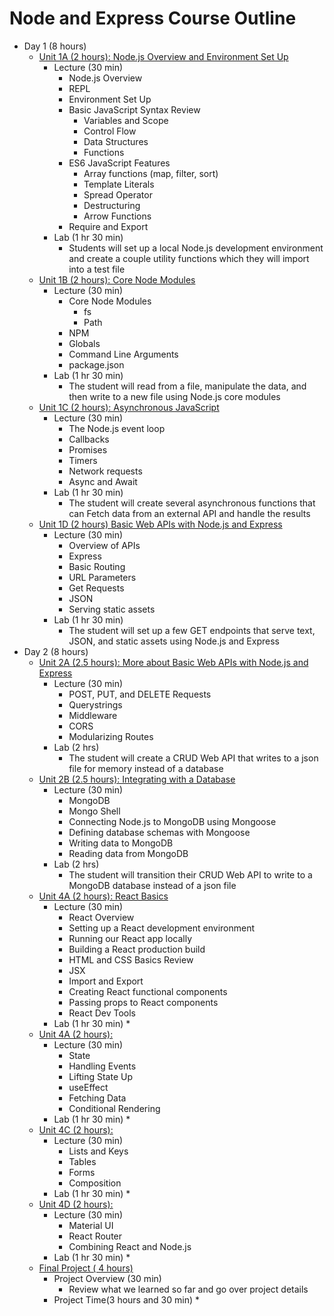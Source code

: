 # Node and Express Course Outline

*   Day 1 (8 hours)
    *   [Unit 1A (2 hours): Node.js Overview and Environment Set Up](Unit-1A.md)
        *   Lecture (30 min)
            *   Node.js Overview
            *   REPL
            *   Environment Set Up
            *   Basic JavaScript Syntax Review
                *   Variables and Scope
                *   Control Flow
                *   Data Structures
                *   Functions
            *   ES6 JavaScript Features
                *   Array functions (map, filter, sort)
                *   Template Literals
                *   Spread Operator
                *   Destructuring
                *   Arrow Functions
            *   Require and Export
        *   Lab (1 hr 30 min)
            *   Students will set up a local Node.js development environment and create a couple utility functions which they will import into a test file
    *   [Unit 1B (2 hours): Core Node Modules](Unit-1B.md) 
        *   Lecture (30 min)
            *   Core Node Modules
                *   fs
                *   Path
            *   NPM
            *   Globals 
            *   Command Line Arguments
            *   package.json
        *   Lab (1 hr 30 min)
            *   The student will read from a file, manipulate the data, and then write to a new file using Node.js core modules
    *   [Unit 1C (2 hours): Asynchronous JavaScript](Unit-1C.md) 
        *   Lecture (30 min)
            * The Node.js event loop
            * Callbacks
            * Promises
            * Timers
            * Network requests
            * Async and Await
        *   Lab (1 hr 30 min)
            *   The student will create several asynchronous functions that can Fetch data from an external API and handle the results
    *   [Unit 1D (2 hours) Basic Web APIs with Node.js and Express](Unit-1D.md) 
        *   Lecture (30 min)
            *   Overview of APIs
            *   Express
            *   Basic Routing
            *   URL Parameters
            *   Get Requests
            *   JSON
            *   Serving static assets
        *   Lab (1 hr 30 min)
            *   The student will set up a few GET endpoints that serve text, JSON, and static assets using Node.js and Express
*   Day 2 (8 hours)
    *   [Unit 2A (2.5 hours): More about Basic Web APIs with Node.js and Express ](Unit-2A.md)
        *   Lecture (30 min)
            *   POST, PUT, and DELETE Requests
            *   Querystrings
            *   Middleware
            *   CORS
            *   Modularizing Routes
        *   Lab (2 hrs)
            *   The student will create a CRUD Web API that writes to a json file for memory instead of a database
    *   [Unit 2B (2.5 hours): Integrating with a Database](Unit-2B.md) 
        *   Lecture (30 min)
            * MongoDB
            * Mongo Shell
            * Connecting Node.js to MongoDB using Mongoose
            * Defining database schemas with Mongoose
            * Writing data to MongoDB
            * Reading data from MongoDB
        *   Lab (2 hrs)
            *   The student will transition their CRUD Web API to write to a MongoDB database instead of a json file
    *   [Unit 4A (2 hours): React Basics](Unit-4A.md) 
        *   Lecture (30 min)
            * React Overview
            * Setting up a React development environment
            * Running our React app locally
            * Building a React production build
            * HTML and CSS Basics Review
            * JSX
            * Import and Export
            * Creating React functional components
            * Passing props to React components
            * React Dev Tools
        *   Lab (1 hr 30 min)
            *   
    *   [Unit 4A (2 hours): ](Unit-4B.md) 
        *   Lecture (30 min)
            * State 
            * Handling Events
            * Lifting State Up
            * useEffect
            * Fetching Data
            * Conditional Rendering
        *   Lab (1 hr 30 min)
            *   
    *   [Unit 4C (2 hours): ](Unit-4C.md) 
        *   Lecture (30 min)
            * Lists and Keys
            * Tables
            * Forms
            * Composition
        *   Lab (1 hr 30 min)
            *   
    *   [Unit 4D (2 hours): ](Unit-4D.md) 
        *   Lecture (30 min)
            * Material UI
            * React Router
            * Combining React and Node.js
        *   Lab (1 hr 30 min)
            *   
    *   [Final Project ( 4 hours)](Unit-Final-Node-Express-React.md) 
        *   Project Overview (30 min)
            *   Review what we learned so far and go over project details
        *   Project Time(3 hours and 30 min)
            *   